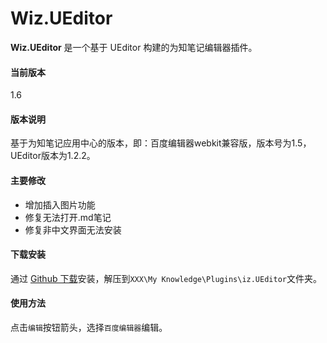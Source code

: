# Wiz.UEditor
**Wiz.UEditor** 是一个基于 UEditor 构建的为知笔记编辑器插件。

#### 当前版本
1.6

#### 版本说明
基于为知笔记应用中心的版本，即：百度编辑器webkit兼容版，版本号为1.5，UEditor版本为1.2.2。

#### 主要修改
- 增加插入图片功能
- 修复无法打开.md笔记
- 修复非中文界面无法安装

#### 下载安装
通过 [Github 下载](https://github.com/akof1314/Wiz.UEditor/archive/master.zip "Github 下载")安装，解压到`XXX\My Knowledge\Plugins\iz.UEditor`文件夹。

#### 使用方法
点击`编辑`按钮箭头，选择`百度编辑器`编辑。